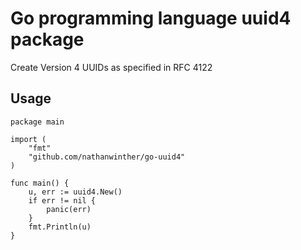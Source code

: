 # Go programming language uuid4 package

Create Version 4 UUIDs as specified in RFC 4122

## Usage

    package main
    
    import (
        "fmt"
        "github.com/nathanwinther/go-uuid4"
    )
    
    func main() {
        u, err := uuid4.New()
        if err != nil {
            panic(err)
        }
        fmt.Println(u)
    }


